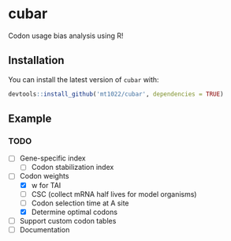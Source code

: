 
# cubar

<!-- badges: start -->
<!-- badges: end -->

Codon usage bias analysis using R!

## Installation

You can install the latest version of `cubar` with:

``` r
devtools::install_github('mt1022/cubar', dependencies = TRUE)
```

## Example



### TODO
- [ ] Gene-specific index
    - [ ] Codon stabilization index
- [ ] Codon weights
    - [x] w for TAI
    - [ ] CSC (collect mRNA half lives for model organisms)
    - [ ] Codon selection time at A site
    - [x] Determine optimal codons
- [ ] Support custom codon tables
- [ ] Documentation
